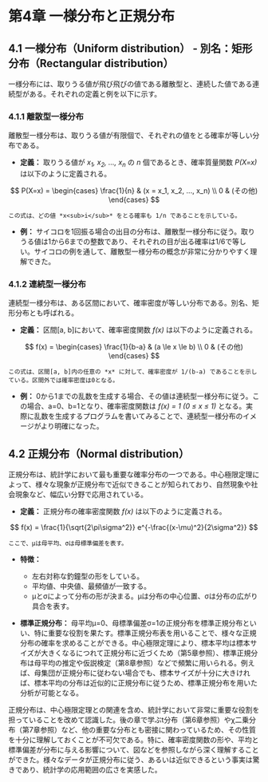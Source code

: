 # 第4章 一様分布と正規分布

## 4.1 一様分布（Uniform distribution） - 別名：矩形分布（Rectangular distribution）

一様分布には、取りうる値が飛び飛びの値である離散型と、連続した値である連続型がある。それぞれの定義と例を以下に示す。

### 4.1.1 離散型一様分布

離散型一様分布は、取りうる値が有限個で、それぞれの値をとる確率が等しい分布である。

*   **定義：** 取りうる値が *x<sub>1</sub>, x<sub>2</sub>, ..., x<sub>n</sub>* の *n* 個であるとき、確率質量関数 *P(X=x)* は以下のように定義される。

$$
P(X=x) = \begin{cases}
\frac{1}{n} & (x = x_1, x_2, ..., x_n) \\
0 & (その他)
\end{cases}
$$

    この式は、どの値 *x<sub>i</sub>* をとる確率も 1/n であることを示している。

*   **例：** サイコロを1回振る場合の出目の分布は、離散型一様分布に従う。取りうる値は1から6までの整数であり、それぞれの目が出る確率は1/6で等しい。サイコロの例を通して、離散型一様分布の概念が非常に分かりやすく理解できた。

### 4.1.2 連続型一様分布

連続型一様分布は、ある区間において、確率密度が等しい分布である。別名、矩形分布とも呼ばれる。

*   **定義：** 区間[a, b]において、確率密度関数 *f(x)* は以下のように定義される。

$$
f(x) = \begin{cases}
\frac{1}{b-a} & (a \le x \le b) \\
0 & (その他)
\end{cases}
$$

    この式は、区間[a, b]内の任意の *x* に対して、確率密度が 1/(b-a) であることを示している。区間外では確率密度は0となる。

*   **例：** 0から1までの乱数を生成する場合、その値は連続型一様分布に従う。この場合、a=0、b=1となり、確率密度関数は *f(x) = 1 (0 ≤ x ≤ 1)* となる。実際に乱数を生成するプログラムを書いてみることで、連続型一様分布のイメージがより明確になった。

## 4.2 正規分布（Normal distribution）

正規分布は、統計学において最も重要な確率分布の一つである。中心極限定理によって、様々な現象が正規分布で近似できることが知られており、自然現象や社会現象など、幅広い分野で応用されている。

*   **定義：** 正規分布の確率密度関数 *f(x)* は以下のように定義される。

$$
f(x) = \frac{1}{\sqrt{2\pi\sigma^2}} e^{-\frac{(x-\mu)^2}{2\sigma^2}}
$$

    ここで、μは母平均、σは母標準偏差を表す。

*   **特徴：**
    *   左右対称な釣鐘型の形をしている。
    *   平均値、中央値、最頻値が一致する。
    *   μとσによって分布の形が決まる。μは分布の中心位置、σは分布の広がり具合を表す。

*   **標準正規分布：** 母平均μ=0、母標準偏差σ=1の正規分布を標準正規分布といい、特に重要な役割を果たす。標準正規分布表を用いることで、様々な正規分布の確率を求めることができる。中心極限定理により、標本平均は標本サイズが大きくなるにつれて正規分布に近づくため（第5章参照）、標準正規分布は母平均の推定や仮説検定（第8章参照）などで頻繁に用いられる。例えば、母集団が正規分布に従わない場合でも、標本サイズが十分に大きければ、標本平均の分布は近似的に正規分布に従うため、標準正規分布を用いた分析が可能となる。

正規分布は、中心極限定理との関連を含め、統計学において非常に重要な役割を担っていることを改めて認識した。後の章で学ぶt分布（第6章参照）やχ二乗分布（第7章参照）など、他の重要な分布とも密接に関わっているため、その性質を十分に理解しておくことが不可欠である。特に、確率密度関数の形や、平均と標準偏差が分布に与える影響について、図などを参照しながら深く理解することができた。様々なデータが正規分布に従う、あるいは近似できるという事実は驚きであり、統計学の応用範囲の広さを実感した。